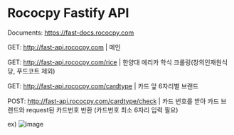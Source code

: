# Rococpy Fastify API

Documents: https://fast-docs.rococpy.com

GET: http://fast-api.rococpy.com | 메인

GET: http://fast-api.rococpy.com/rice | 한양대 에리카 학식 크롤링(창의인재원식당, 푸드코트 제외)

GET: http://fast-api.rococpy.com/cardtype | 카드 앞 6자리별 브랜드

POST: http://fast-api.rococpy.com/cardtype/check | 카드 번호를 받아 카드 브랜드와 request된 카드번호 반환 (카드번호 최소 6자리 입력 필요)

ex) ![image](https://user-images.githubusercontent.com/50366343/196628083-4a6cb75c-bb24-4c35-a665-c2f1d7b261c6.png)
